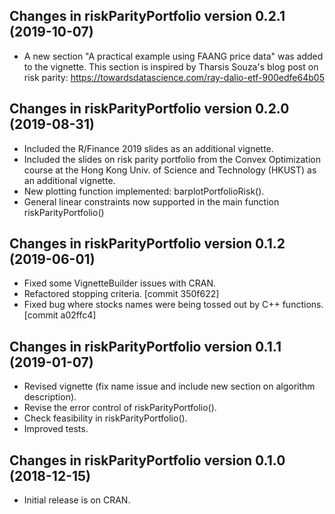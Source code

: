 ## Changes in riskParityPortfolio version 0.2.1 (2019-10-07)

* A new section "A practical example using FAANG price data" was added to the vignette. 
  This section is inspired by Tharsis Souza's blog post on risk parity: 
  https://towardsdatascience.com/ray-dalio-etf-900edfe64b05


## Changes in riskParityPortfolio version 0.2.0 (2019-08-31)

* Included the R/Finance 2019 slides as an additional vignette.
* Included the slides on risk parity portfolio from the Convex Optimization course at 
  the Hong Kong Univ. of Science and Technology (HKUST) as an additional vignette.
* New plotting function implemented: barplotPortfolioRisk().
* General linear constraints now supported in the main function riskParityPortfolio()


## Changes in riskParityPortfolio version 0.1.2 (2019-06-01)

* Fixed some VignetteBuilder issues with CRAN.
* Refactored stopping criteria. [commit 350f622]
* Fixed bug where stocks names were being tossed out by C++ functions. [commit a02ffc4]


## Changes in riskParityPortfolio version 0.1.1 (2019-01-07)

* Revised vignette (fix name issue and include new section on algorithm description).
* Revise the error control of riskParityPortfolio().
* Check feasibility in riskParityPortfolio().
* Improved tests.


## Changes in riskParityPortfolio version 0.1.0 (2018-12-15)

* Initial release is on CRAN.
